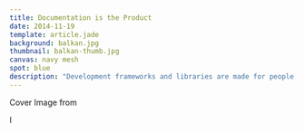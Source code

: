 ```yaml
---
title: Documentation is the Product
date: 2014-11-19
template: article.jade
background: balkan.jpg
thumbnail: balkan-thumb.jpg
canvas: navy mesh
spot: blue
description: "Development frameworks and libraries are made for people, and the documentation should come first."
---
```


<p class="caption">Cover Image from </p>

I

